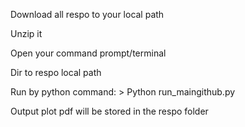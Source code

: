 Download all respo to your local path

Unzip it

Open your command prompt/terminal

Dir to respo local path

Run by python command: > Python run_maingithub.py

Output plot pdf will be stored in the respo folder 
